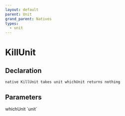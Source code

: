 ```yaml
---
layout: default
parent: Unit
grand_parent: Natives
types:
  - unit
---
```


# KillUnit

## Declaration

```
native KillUnit takes unit whichUnit returns nothing
```

## Parameters
<dl>
  <dt>whichUnit `unit`</dt>
  <dd></dd>
</dl>